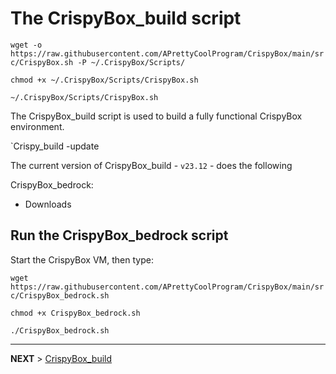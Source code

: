 # The CrispyBox_build script

`wget -o https://raw.githubusercontent.com/APrettyCoolProgram/CrispyBox/main/src/CrispyBox.sh -P ~/.CrispyBox/Scripts/`

`chmod +x ~/.CrispyBox/Scripts/CrispyBox.sh`

`~/.CrispyBox/Scripts/CrispyBox.sh`











The CrispyBox_build script is used to build a fully functional CrispyBox environment.

`Crispy_build -update



























The current version of CrispyBox_build - `v23.12` - does the following

CrispyBox_bedrock:

- Downloads 

## Run the CrispyBox_bedrock script

Start the CrispyBox VM, then type:

`wget https://raw.githubusercontent.com/APrettyCoolProgram/CrispyBox/main/src/CrispyBox_bedrock.sh`

`chmod +x CrispyBox_bedrock.sh`

`./CrispyBox_bedrock.sh`

***

**NEXT** > [CrispyBox_build](Create-CrispyBox-build.md)

